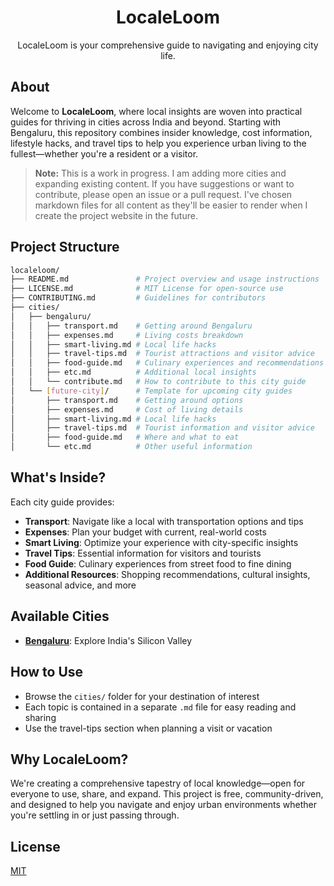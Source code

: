 <div align="center">
<h1>LocaleLoom</h1>
<p>
LocaleLoom is your comprehensive guide to navigating and enjoying city life.
</p>
</div>

## About

Welcome to **LocaleLoom**, where local insights are woven into practical guides for thriving in cities across India and beyond. Starting with Bengaluru, this repository combines insider knowledge, cost information, lifestyle hacks, and travel tips to help you experience urban living to the fullest—whether you're a resident or a visitor.

> **Note:** This is a work in progress. I am adding more cities and expanding existing content. If you have suggestions or want to contribute, please open an issue or a pull request. I've chosen markdown files for all content as they'll be easier to render when I create the project website in the future.

## Project Structure

```bash
localeloom/
├── README.md               # Project overview and usage instructions
├── LICENSE.md              # MIT License for open-source use
├── CONTRIBUTING.md         # Guidelines for contributors
├── cities/
│   ├── bengaluru/
│   │   ├── transport.md    # Getting around Bengaluru
│   │   ├── expenses.md     # Living costs breakdown
│   │   ├── smart-living.md # Local life hacks
│   │   ├── travel-tips.md  # Tourist attractions and visitor advice
│   │   ├── food-guide.md   # Culinary experiences and recommendations
│   │   ├── etc.md          # Additional local insights
│   │   └── contribute.md   # How to contribute to this city guide
│   └── [future-city]/      # Template for upcoming city guides
│       ├── transport.md    # Getting around options
│       ├── expenses.md     # Cost of living details
│       ├── smart-living.md # Local life hacks
│       ├── travel-tips.md  # Tourist information and visitor advice
│       ├── food-guide.md   # Where and what to eat
│       └── etc.md          # Other useful information
```

## What's Inside?

Each city guide provides:

- **Transport**: Navigate like a local with transportation options and tips
- **Expenses**: Plan your budget with current, real-world costs
- **Smart Living**: Optimize your experience with city-specific insights
- **Travel Tips**: Essential information for visitors and tourists
- **Food Guide**: Culinary experiences from street food to fine dining
- **Additional Resources**: Shopping recommendations, cultural insights, seasonal advice, and more

## Available Cities

- **[Bengaluru](cities/bengaluru/transport.md)**: Explore India's Silicon Valley

## How to Use

- Browse the `cities/` folder for your destination of interest
- Each topic is contained in a separate `.md` file for easy reading and sharing
- Use the travel-tips section when planning a visit or vacation

## Why LocaleLoom?

We're creating a comprehensive tapestry of local knowledge—open for everyone to use, share, and expand. This project is free, community-driven, and designed to help you navigate and enjoy urban environments whether you're settling in or just passing through.

## License

[MIT](https://github.com/iamrajiv/LocaleLoom/blob/main/LICENSE)
